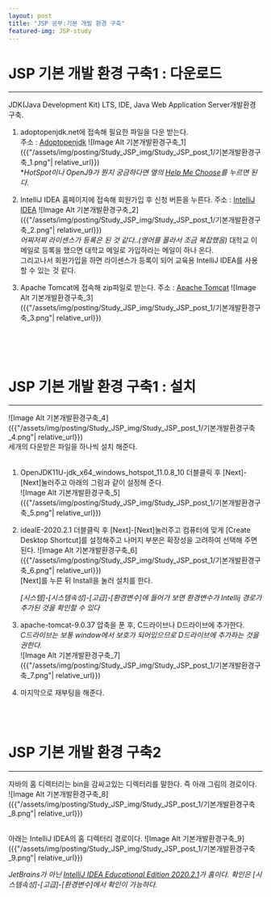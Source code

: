 ```yaml
---
layout: post
title: "JSP 공부:기본 개발 환경 구축"
featured-img: JSP-study
---
```


# JSP 기본 개발 환경 구축1 : 다운로드
---
JDK(Java Development Kit) LTS, IDE, Java Web Application Server개발환경 구축.  
1. adoptopenjdk.net에 접속해 필요한 파일을 다운 받는다.  
    주소 : [Adoptopenjdk](https://adoptopenjdk.net/)
    ![Image Alt 기본개발환경구축_1]({{"/assets/img/posting/Study_JSP_img/Study_JSP_post_1/기본개발환경구축_1.png"| relative_url}})  
    **HotSpot이나 OpenJ9가 뭔지 궁금하다면 옆의 <u>Help Me Choose</u>를 누르면 된다.*  

1. IntelliJ IDEA 홈페이지에 접속해 회원가입 후 신청 버튼을 누른다.
    주소 : [IntelliJ IDEA](https://www.jetbrains.com/ko-kr/community/education/#students)
    ![Image Alt 기본개발환경구축_2]({{"/assets/img/posting/Study_JSP_img/Study_JSP_post_1/기본개발환경구축_2.png"| relative_url}})  
    *어찌저찌 라이센스가 등록은 된 것 같다..(영어를 몰라서 조금 복잡했음)*
    대학교 이메일로 등록을 했으면 대학교 메일로 가입하라는 메일이 하나 온다.  
    그리고나서 회원가입을 하면 라이센스가 등록이 되어 교육용 IntelliJ IDEA를 사용 할 수 있는 것 같다.  

1. Apache Tomcat에 접속해 zip파일로 받는다.
    주소 : [Apache Tomcat](http://tomcat.apache.org/download-90.cgi)
    ![Image Alt 기본개발환경구축_3]({{"/assets/img/posting/Study_JSP_img/Study_JSP_post_1/기본개발환경구축_3.png"| relative_url}})    

<br>
<br>
<br>

# JSP 기본 개발 환경 구축1 : 설치
---
![Image Alt 기본개발환경구축_4]({{"/assets/img/posting/Study_JSP_img/Study_JSP_post_1/기본개발환경구축_4.png"| relative_url}})  
세개의 다운받은 파일을 하나씩 설치 해준다.  
<br>

1. OpenJDK11U-jdk_x64_windows_hotspot_11.0.8_10
    더블클릭 후 [Next]-[Next]눌러주고 아래의 그림과 같이 설정해 준다.  
    ![Image Alt 기본개발환경구축_5]({{"/assets/img/posting/Study_JSP_img/Study_JSP_post_1/기본개발환경구축_5.png"| relative_url}})  

1. ideaIE-2020.2.1
    더블클릭 후 [Next]-[Next]눌러주고 컴퓨터에 맞게 [Create Desktop Shortcut]를 설정해주고
    나머지 부분은 확장성을 고려하여 선택해 주면 된다.
    ![Image Alt 기본개발환경구축_6]({{"/assets/img/posting/Study_JSP_img/Study_JSP_post_1/기본개발환경구축_6.png"| relative_url}})  
    [Next]를 누른 뒤 Install을 눌러 설치를 한다.  

    *[시스템]-[시스템속성]-[고급]-[환경변수]에 들어가 보면 환경변수가 Intellij 경로가 추가된 것을 확인할 수 있다*

1. apache-tomcat-9.0.37
    압축을 푼 후, C드라이브나 D드라이브에 추가한다.  
    *C드라이브는 보통 window에서 보호가 되어있으므로 D드라이브에 추가하는 것을 권한다.*    
    ![Image Alt 기본개발환경구축_7]({{"/assets/img/posting/Study_JSP_img/Study_JSP_post_1/기본개발환경구축_7.png"| relative_url}})

1. 마지막으로 재부팅을 해준다.  
<br>
<br>

# JSP 기본 개발 환경 구축2
---
자바의 홈 디렉터리는 bin을 감싸고있는 디렉터리를 말한다.
즉 아래 그림의 경로이다.  
![Image Alt 기본개발환경구축_8]({{"/assets/img/posting/Study_JSP_img/Study_JSP_post_1/기본개발환경구축_8.png"| relative_url}})  

<br>
아래는 IntelliJ IDEA의 홈 디렉터리 경로이다.  
![Image Alt 기본개발환경구축_9]({{"/assets/img/posting/Study_JSP_img/Study_JSP_post_1/기본개발환경구축_9.png"| relative_url}})  

*JetBrains가 아닌 <u>IntelliJ IDEA Educational Edition 2020.2.1</u>가 홈이다. 확인은 [시스템속성]-[고급]-[환경변수]에서 확인이 가능하다.*

